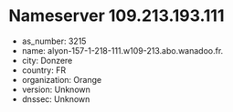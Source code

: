 # Nameserver 109.213.193.111

* as_number: 3215
* name: alyon-157-1-218-111.w109-213.abo.wanadoo.fr.
* city: Donzere
* country: FR
* organization: Orange
* version: Unknown
* dnssec: Unknown
